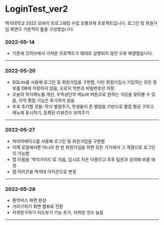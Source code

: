 # LoginTest_ver2
백석대학교 2022 모바이 프로그래밍 수업 조별과제 프로젝트입니다.
로그인 및 회원가입 화면으 기본적이 틀을 구성했습니다.

### 2022-05-14
- 기존에 깃허브에서 가져온 프로젝트가 제대로 실행되지 않던 오류 해결했습니다.

---
### 2022-05-20
- SQLite를 사용해 로그인 및 회원가입을 구현함, 다만 회원가입시 기입하는 모든 정보를 DB에 저장하지 않음, 오로지 학번과 비밀번호만 저장<br>
- 오늘의 학식메뉴를 개선, 우측상단의 메뉴바 버튼으로 원하는 식당을 찾아볼 수 있음, 아직 평점 기능은 추가하지 않음<br>
- 추후 추가할 것들: 학식 별점주기, 학생들이 준 별점을 기반으로 별점 평균 구하고 메뉴에 표시하기, 등록된 리뷰건수 보여주기

---

### 2022-05-27
- 파이어베이스를 사용해 로그인 및 회원가입을 구현함<br>
- 이제 로컬에서뿐 아니라 한 번 회원가입을 하면 모든 기기에서 그 계정으로 로그인이 가능함<br>
- 앱 이름을 '백석가이드'로 지음, 임시로 지은 이름이고 추후 팀원과 상의해 바꿀 예정<br>
- 앱 아이콘을 백석대 아이콘으로 변경

---

### 2022-05-28
- 통학버스 화면 완성
- 거리구하기 화면 웹뷰로 전환
- 자취방구하기 지도보기 기능 추가, 자취방 갯수 늘림
---